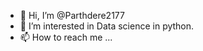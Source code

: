 - 👋 Hi, I’m @Parthdere2177
- 👀 I’m interested in Data science in python.
- 📫 How to reach me ...

<!---
Parthdere2177/Parthdere2177 is a ✨ special ✨ repository because its `README.md` (this file) appears on your GitHub profile.
You can click the Preview link to take a look at your changes.
--->
